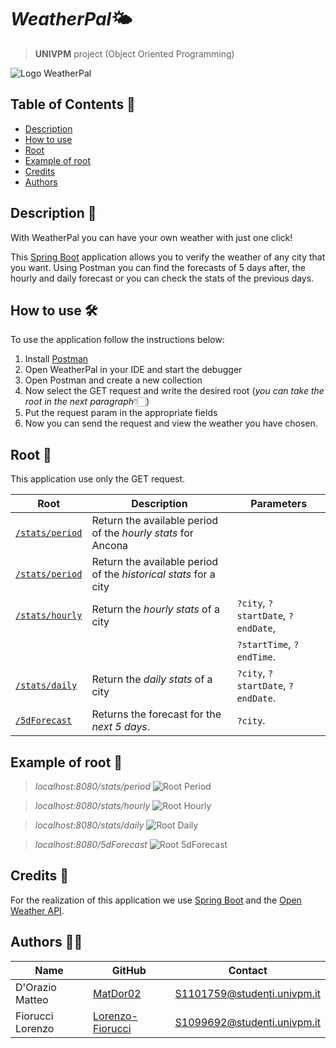 # *WeatherPal*🌤️
> **UNIVPM** project (Object Oriented Programming)

![Logo WeatherPal](https://github.com/MatDor02/WeatherPal/blob/parallel/pic/theme/LogoWeatherPal2.png?raw=true)

## Table of Contents 📑
* [Description](#description)
* [How to use](#how-to-use)
* [Root](#root)
* [Example of root](#example-of-root)
* [Credits](#credits)
* [Authors](#authors)

<a name="description"></a>
## Description 📖
With WeatherPal you can have your own weather with just one click!

This [Spring Boot](https://spring.io/) application allows you to verify the weather of any city that you want. Using Postman you can find the forecasts of 5 days after, the hourly and daily forecast or you can check the stats of the previous days.

<a name="how-to-use"></a>
## How to use 🛠️
To use the application follow the instructions below:
1. Install [Postman](https://www.postman.com/)
2. Open WeatherPal in your IDE and start the debugger
3. Open Postman and create a new collection
4. Now select the GET request and write the desired root (*you can take the root in the next paragraph*👇🏻)
5. Put the request param in the appropriate fields
6. Now you can send the request and view the weather you have chosen.

<a name="root"></a>
## Root 🔗
This application use only the GET request.

| Root                                     | Description                                                              | Parameters                                |
|------------------------------------------|--------------------------------------------------------------------------|-------------------------------------------|
| [`/stats/period`](#/stats/period)        | Return the available period of the *hourly stats* for Ancona             |                                           |
| [`/stats/period`](#/stats/period)        | Return the available period of the *historical stats* for a city         |                                           |
| [`/stats/hourly`](#/stats/hourly)        | Return the *hourly stats* of a city                                      | `?city`, `?startDate`, `?endDate`,        |
|                                          |                                                                          | `?startTime`, `?endTime`.                 |
| [`/stats/daily`](#/stats/daily)          | Return the *daily stats* of a city                                       | `?city`, `?startDate`, `?endDate`.        |
| [`/5dForecast`](#/5dForecast)            | Returns the forecast for the *next 5 days*.                              | `?city`.                                  |

<a name="example-of-root"></a>
## Example of root 📱
> *localhost:8080/stats/period*
  ![Root Period]( )

> *localhost:8080/stats/hourly*
  ![Root Hourly](https://github.com/MatDor02/WeatherPal/blob/parallel/pic/theme/Hourly.png?raw=true)
  
> *localhost:8080/stats/daily*
  ![Root Daily](https://github.com/MatDor02/WeatherPal/blob/parallel/pic/theme/Daily.png?raw=true)
  
> *localhost:8080/5dForecast*
  ![Root 5dForecast]( )

<a name="credits"></a>
## Credits 🧰
For the realization of this application we use [Spring Boot](https://spring.io/) and the [Open Weather API](https://openweathermap.org/api).

<a name="authors"></a>
## Authors 👨‍💻
| Name                   | GitHub                                                    | Contact                          |
|------------------------|-----------------------------------------------------------|----------------------------------| 
| D'Orazio Matteo        | [MatDor02](https://github.com/MatDor02)                   | S1101759@studenti.univpm.it      |
| Fiorucci Lorenzo       | [Lorenzo-Fiorucci](https://github.com/Lorenzo-Fiorucci)   | S1099692@studenti.univpm.it      |
